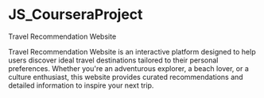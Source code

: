 # JS_CourseraProject
Travel Recommendation Website

Travel Recommendation Website is an interactive platform designed to help users discover ideal travel destinations tailored to their personal preferences. Whether you're an adventurous explorer, a beach lover, or a culture enthusiast, this website provides curated recommendations and detailed information to inspire your next trip.
